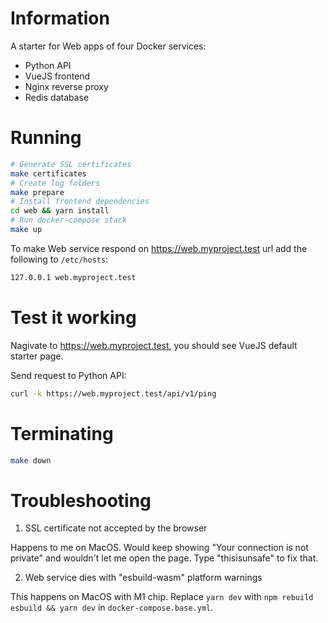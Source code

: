 # Information

A starter for Web apps of four Docker services:

- Python API
- VueJS frontend
- Nginx reverse proxy
- Redis database

# Running

```sh
# Generate SSL certificates
make certificates
# Create log folders
make prepare
# Install frontend dependencies
cd web && yarn install
# Run docker-compose stack
make up
```

To make Web service respond on https://web.myproject.test url add the following to `/etc/hosts`:

```sh
127.0.0.1 web.myproject.test
```

# Test it working

Nagivate to https://web.myproject.test, you should see VueJS default starter page.

Send request to Python API:

```sh
curl -k https://web.myproject.test/api/v1/ping
```

# Terminating

```sh
make down
```

# Troubleshooting

1. SSL certificate not accepted by the browser

Happens to me on MacOS. Would keep showing "Your connection is not private" and wouldn't let me open the page. Type "thisisunsafe" to fix that.

2. Web service dies with "esbuild-wasm" platform warnings

This happens on MacOS with M1 chip. Replace `yarn dev` with `npm rebuild esbuild && yarn dev` in `docker-compose.base.yml`.
